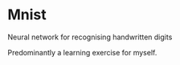 # Mnist
Neural network for recognising handwritten digits

Predominantly a learning exercise for myself.
